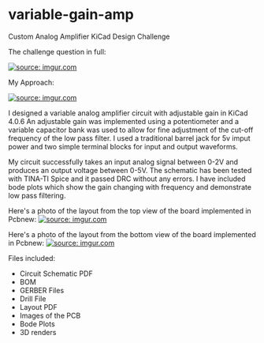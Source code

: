 # variable-gain-amp
Custom Analog Amplifier KiCad Design Challenge

The challenge question in full:

<a href="https://imgur.com/RE72OeD"><img src="https://i.imgur.com/RE72OeD.jpg" title="source: imgur.com" /></a>


My Approach:

<a href="https://imgur.com/jzxweka"><img src="https://i.imgur.com/jzxweka.jpg" title="source: imgur.com" /></a>

I designed a variable analog amplifier circuit with adjustable gain in KiCad 4.0.6
An adjustable gain was implemented using a potentiometer and a variable capacitor bank was used to allow for fine adjustment of the cut-off frequency of the low pass filter. I used a traditional barrel jack for 5v imput power and two simple terminal blocks for input and output waveforms.

My circuit successfully takes an input analog signal between 0-2V and produces an output voltage between 0-5V.
The schematic has been tested with TINA-TI Spice and it passed DRC without any errors. I have included bode plots which show the gain changing with frequency and demonstrate low pass filtering.

Here's a photo of the layout from the top view of the board implemented in Pcbnew:
<a href="https://imgur.com/nCgbIaU"><img src="https://i.imgur.com/nCgbIaU.jpg" title="source: imgur.com" /></a>

Here's a photo of the layout from the bottom view of the board implemented in Pcbnew:
<a href="https://imgur.com/JLpGlCf"><img src="https://i.imgur.com/JLpGlCf.jpg" title="source: imgur.com" /></a>

Files included:  
  - Circuit Schematic PDF   
  - BOM   
  - GERBER Files    
  - Drill File    
  - Layout PDF  
  - Images of the PCB 
  - Bode Plots
  - 3D renders
  
